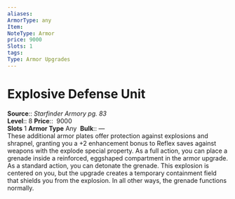 ```yaml
---
aliases: 
ArmorType: any
Item:
NoteType: Armor
price: 9000
Slots: 1
tags: 
Type: Armor Upgrades
---
```


# Explosive Defense Unit

**Source**:: _Starfinder Armory pg. 83_  
**Level**:: 8
**Price**::  9000  
**Slots** 1 **Armor Type** Any 
**Bulk**:: —  
These additional armor plates offer protection against explosions and shrapnel, granting you a +2 enhancement bonus to Reflex saves against weapons with the explode special property. As a full action, you can place a grenade inside a reinforced, eggshaped compartment in the armor upgrade. As a standard action, you can detonate the grenade. This explosion is centered on you, but the upgrade creates a temporary containment field that shields you from the explosion. In all other ways, the grenade functions normally.
